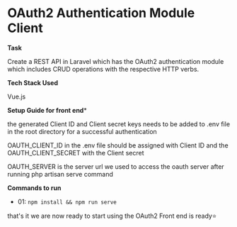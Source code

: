 
  

# OAuth2 Authentication Module Client

**Task**

Create a REST API in Laravel which has the OAuth2 authentication module which includes CRUD operations with the respective HTTP verbs.

**Tech Stack Used**

Vue.js

**Setup Guide for front end***

the generated Client ID and Client secret keys needs to be added to .env file in the root directory for a successful authentication

OAUTH_CLIENT_ID in the .env file should be assigned with Client ID and the OAUTH_CLIENT_SECRET with the Client secret

OAUTH_SERVER is the server url we used to access the oauth server after running php artisan serve command

**Commands to run**

- 01: ``` npm install && npm run serve ```

that's it we are now ready to start using the OAuth2 Front end is ready⭐

